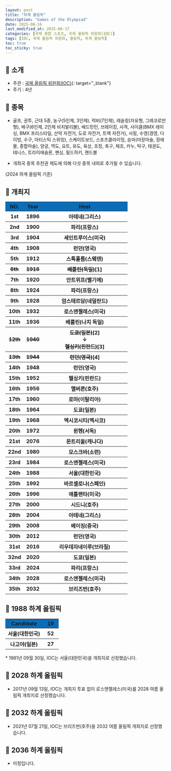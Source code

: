 ```yaml
---
layout: post
title: "하계 올림픽"
description: "Games of the Olympiad"
date: 2025-08-16
last_modified_at: 2025-08-17
categories: [국제 종합 스포츠, 국제 올림픽 위원회(IOC)]
tags: [IOC, 국제 올림픽 위원회, 올림픽, 하계 올림픽]
toc: true
toc_sticky: true
---
```

## 📜 소개
* 주관 : [국제 올림픽 위원회(IOC)](https://www.olympics.com/ioc){: target="_blank"}
* 주기 : 4년

## 📜 종목
* 골프, 권투, 근대 5종, 농구(5인제, 3인제), 럭비(7인제), 레슬링(자유형, 그레코로만형), 배구(6인제, 2인제 비치발리볼), 배드민턴, 브레이킹, 사격, 사이클(BMX 레이싱, BMX 프리스타일, 산악 자전거, 도로 자전거, 트랙 자전거), 서핑, 수영(경영, 다이빙, 수구, 아티스틱 스위밍), 스케이트보드, 스포츠클라이밍, 승마(마장마술, 장애물, 종합마술), 양궁, 역도, 요트, 유도, 육상, 조정, 축구, 체조, 카누, 탁구, 태권도, 테니스, 트라이애슬론, 펜싱, 필드하키, 핸드볼

* 개최국 종목 추천권 제도에 의해 다섯 종목 내외로 추가될 수 있습니다.

(2024 하계 올림픽 기준)

## 📜 개최지
<html>

<head>
    <meta charset="UTF-8">
</head>

<body>
    <table>
        <tr style="background: #0B6DB7;">
            <th style="width: 15%; font-weight: bold;">NO.</th>
            <th style="width: 15%; font-weight: bold;">Year</th>
            <th style="width: 70%; font-weight: bold;">Host</th>
        </tr>
        <tr>
            <th>1st</th>
            <th>1896</th>
            <th>아테네(그리스)</th>
        </tr>
        <tr>
            <th>2nd</th>
            <th>1900</th>
            <th>파리(프랑스)</th>
        </tr>
        <tr>
            <th>3rd</th>
            <th>1904</th>
            <th>세인트루이스(미국)</th>
        </tr>
        <tr>
            <th>4th</th>
            <th>1908</th>
            <th>런던(영국)</th>
        </tr>
        <tr>
            <th>5th</th>
            <th>1912</th>
            <th>스톡홀름(스웨덴)</th>
        </tr>
        <tr>
            <th><del>6th</del></th>
            <th><del>1916</del></th>
            <th><del>베를린(독일)</del><span class="footnote-link" data-note="제1차 세계 대전으로 인해 취소">[1]</span></th>
        </tr>
        <tr>
            <th>7th</th>
            <th>1920</th>
            <th>안트위프(벨기에)</th>
        </tr>
        <tr>
            <th>8th</th>
            <th>1924</th>
            <th>파리(프랑스)</th>
        </tr>
        <tr>
            <th>9th</th>
            <th>1928</th>
            <th>암스테르담(네덜란드)</th>
        </tr>
        <tr>
            <th>10th</th>
            <th>1932</th>
            <th>로스앤젤레스(미국)</th>
        </tr>
        <tr>
            <th>11th</th>
            <th>1936</th>
            <th>베를린(나치 독일)</th>
        </tr>
        <tr>
            <th><del>12th</del></th>
            <th><del>1940</del></th>
            <th><del>도쿄(일본)</del><span class="footnote-link" data-note="중일 전쟁으로 인해 개최권 반납">[2]</span><br>↓<br><del>헬싱키(핀란드)</del><span class="footnote-link" data-note="제2차 세계 대전으로 인해 취소">[3]</span></th>
        </tr>
        <tr>
            <th><del>13th</del></th>
            <th><del>1944</del></th>
            <th><del>런던(영국)</del><span class="footnote-link" data-note="제2차 세계 대전으로 인해 취소">[4]</span></th>
        </tr>
        <tr>
            <th>14th</th>
            <th>1948</th>
            <th>런던(영국)</th>
        </tr>
        <tr>
            <th>15th</th>
            <th>1952</th>
            <th>헬싱키(핀란드)</th>
        </tr>
        <tr>
            <th>16th</th>
            <th>1956</th>
            <th>멜버른(호주)</th>
        </tr>
        <tr>
            <th>17th</th>
            <th>1960</th>
            <th>로마(이탈리아)</th>
        </tr>
        <tr>
            <th>18th</th>
            <th>1964</th>
            <th>도쿄(일본)</th>
        </tr>
        <tr>
            <th>19th</th>
            <th>1968</th>
            <th>멕시코시티(멕시코)</th>
        </tr>
        <tr>
            <th>20th</th>
            <th>1972</th>
            <th>윈헨(서독)</th>
        </tr>
        <tr>
            <th>21st</th>
            <th>2076</th>
            <th>몬트리올(캐나다)</th>
        </tr>
        <tr>
            <th>22nd</th>
            <th>1980</th>
            <th>모스크바(소련)</th>
        </tr>
        <tr>
            <th>23rd</th>
            <th>1984</th>
            <th>로스앤젤레스(미국)</th>
        </tr>
        <tr>
            <th><span class="korea-host">24th</span></th>
            <th><span class="korea-host">1988</span></th>
            <th><span class="korea-host">서울(대한민국)</span></th>
        </tr>
        <tr>
            <th>25th</th>
            <th>1992</th>
            <th>바르셀로나(스페인)</th>
        </tr>
        <tr>
            <th>26th</th>
            <th>1996</th>
            <th>애틀랜타(미국)</th>
        </tr>
        <tr>
            <th>27th</th>
            <th>2000</th>
            <th>시드니(호주)</th>
        </tr>
        <tr>
            <th>28th</th>
            <th>2004</th>
            <th>아테네(그리스)</th>
        </tr>
        <tr>
            <th>29th</th>
            <th>2008</th>
            <th>베이징(중국)</th>
        </tr>
        <tr>
            <th>30th</th>
            <th>2012</th>
            <th>런던(영국)</th>
        </tr>
        <tr>
            <th>31st</th>
            <th>2016</th>
            <th>리우데자네이루(브라질)</th>
        </tr>
        <tr>
            <th>32nd</th>
            <th>2020</th>
            <th>도쿄(일본)</th>
        </tr>
        <tr>
            <th>33rd</th>
            <th>2024</th>
            <th>파리(프랑스)</th>
        </tr>
        <tr>
            <th>34th</th>
            <th>2028</th>
            <th>로스앤젤레스(미국)</th>
        </tr>
        <tr>
            <th>35th</th>
            <th>2032</th>
            <th>브리즈번(호주)</th>
        </tr>
    </table>
</body>

</html>

## 📜 1988 하계 올림픽
<html>

<head>
    <meta charset="UTF-8">
</head>

<body>
    <table>
        <tr style="background: #0B6DB7;">
            <th style="width: 70%; font-weight: bold;">Candidate</th>
            <th style="width: 30%; font-weight: bold;">1R</th>
        </tr>
        <tr>
            <th><span class="korea-host">서울(대한민국)</span></th>
            <th><span class="korea-host2">52</span></th>
        </tr>
        <tr>
            <th>나고야(일본)</th>
            <th>27</th>
        </tr>
    </table>
</body>

</html>
* 1981년 09월 30일, IOC는 <span class="korea-host">서울(대한민국)</span>을 개최지로 선정했습니다.

## 📜 2028 하계 올림픽
* 2017년 09월 13일, IOC는 개최지 투표 없이 <span class="foreign-host">로스앤젤레스(미국)</span>를 2028 여름 올림픽 개최지로 선정했습니다.

## 📜 2032 하계 올림픽
* 2021년 07월 21일, IOC는 <span class="foreign-host">브리즈번(호주)</span>을 2032 여름 올림픽 개최지로 선정했습니다.

## 📜 2036 하계 올림픽
* 미정입니다.

